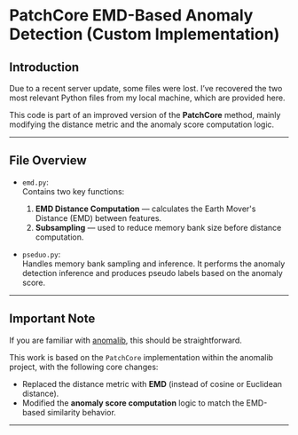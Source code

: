 # PatchCore EMD-Based Anomaly Detection (Custom Implementation)

## Introduction

Due to a recent server update, some files were lost. I’ve recovered the two most relevant Python files from my local machine, which are provided here.

This code is part of an improved version of the **PatchCore** method, mainly modifying the distance metric and the anomaly score computation logic.

---

## File Overview

- `emd.py`:  
  Contains two key functions:
  1. **EMD Distance Computation** — calculates the Earth Mover's Distance (EMD) between features.
  2. **Subsampling** — used to reduce memory bank size before distance computation.

- `pseduo.py`:  
  Handles memory bank sampling and inference. It performs the anomaly detection inference and produces pseudo labels based on the anomaly score.

---

## Important Note

If you are familiar with [anomalib](https://github.com/openvinotoolkit/anomalib), this should be straightforward.

This work is based on the `PatchCore` implementation within the anomalib project, with the following core changes:

- Replaced the distance metric with **EMD** (instead of cosine or Euclidean distance).
- Modified the **anomaly score computation** logic to match the EMD-based similarity behavior.

---
